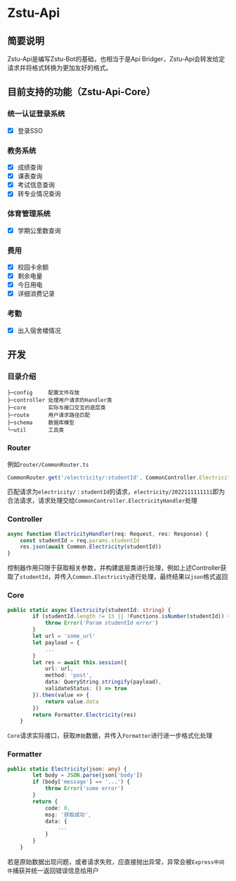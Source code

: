 # Zstu-Api

## 简要说明

Zstu-Api是编写Zstu-Bot的基础，也相当于是Api Bridger，Zstu-Api会转发给定请求并将格式转换为更加友好的格式。

## 目前支持的功能（Zstu-Api-Core）

### 统一认证登录系统

- [x] 登录SSO

### 教务系统

- [x] 成绩查询
- [x] 课表查询
- [x] 考试信息查询
- [x] 转专业情况查询

### 体育管理系统

- [x] 学期公里数查询

### 费用

- [x] 校园卡余额
- [x] 剩余电量
- [x] 今日用电
- [x] 详细消费记录

### 考勤

- [x] 出入宿舍楼情况

## 开发

### 目录介绍

```
├─config     配置文件存放
├─controller 处理用户请求的Handler类
├─core       实际与接口交互的底层类
├─route      用户请求路径匹配
├─schema     数据库模型
└─util       工具类
```

### Router

例如`router/CommonRouter.ts`

```typescript
CommonRouter.get('/electricity/:studentId', CommonController.ElectricityHandler)
```

匹配请求为`electricity/：studentId`的请求，`electricity/2022111111111`即为合法请求，请求处理交给`CommonController.ElectricityHandler`处理

### Controller

```typescript
async function ElectricityHandler(req: Request, res: Response) {
    const studentId = req.params.studentId
    res.json(await Common.Electricity(studentId))
}
```

控制器作用只限于获取相关参数，并构建底层类进行处理，例如上述Controller获取了`studentId`，并传入`Common.Electricity`进行处理，最终结果以`json`格式返回

### Core

```typescript
public static async Electricity(studentId: string) {
        if (studentId.length != 13 || !Functions.isNumber(studentId)) {
            throw Error('Param studentId error')
        }
        let url = 'some_url'
        let payload = {
            ...
        }
        let res = await this.session({
            url: url,
            method: 'post',
            data: QueryString.stringify(payload),
            validateStatus: () => true
        }).then(value => {
            return value.data
        })
        return Formatter.Electricity(res)
    }
```

`Core`请求实际接口，获取`原始`数据，并传入`Formatter`进行进一步格式化处理

### Formatter

```typescript
public static Electricity(json: any) {
        let body = JSON.parse(json['body'])
        if (body['message'] == '...') {
            throw Error('some error')
        }
        return {
            code: 0,
            msg: '获取成功',
            data: {
                ...
            }
        }
    }
```

若是原始数据出现问题，或者请求失败，应直接抛出异常，异常会被`Express中间件`捕获并统一返回错误信息给用户
